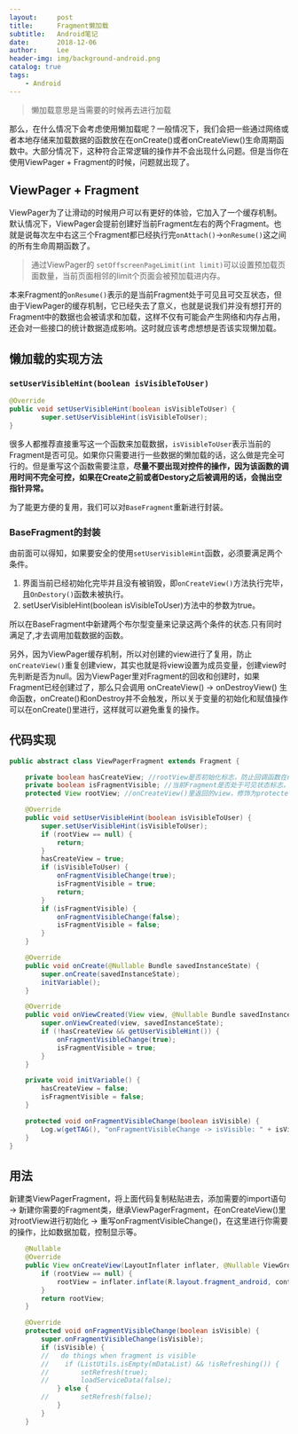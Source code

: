 ```yaml
---
layout:     post
title:      Fragment懒加载
subtitle:   Android笔记
date:       2018-12-06
author:     Lee
header-img: img/background-android.png
catalog: true
tags:
    - Android
---
```


> 懒加载意思是当需要的时候再去进行加载

那么，在什么情况下会考虑使用懒加载呢？一般情况下，我们会把一些通过网络或者本地存储来加载数据的函数放在在onCreate()或者onCreateView()生命周期函数中。大部分情况下，这种符合正常逻辑的操作并不会出现什么问题。但是当你在使用ViewPager + Fragment的时候，问题就出现了。

## ViewPager + Fragment

ViewPager为了让滑动的时候用户可以有更好的体验，它加入了一个缓存机制。默认情况下，ViewPager会提前创建好当前Fragment左右的两个Fragment。也就是说每次左中右这三个Fragment都已经执行完`onAttach()`->`onResume()`这之间的所有生命周期函数了。

> 通过ViewPager的 `setOffscreenPageLimit(int limit)`可以设置预加载页面数量，当前页面相邻的limit个页面会被预加载进内存。

本来Fragment的`onResume()`表示的是当前Fragment处于可见且可交互状态，但由于ViewPager的缓存机制，它已经失去了意义，也就是说我们并没有想打开的Fragment中的数据也会被请求和加载，这样不仅有可能会产生网络和内存占用，还会对一些接口的统计数据造成影响。这时就应该考虑想想是否该实现懒加载。

## 懒加载的实现方法

### `setUserVisibleHint(boolean isVisibleToUser)`  

```java
@Override
public void setUserVisibleHint(boolean isVisibleToUser) {
        super.setUserVisibleHint(isVisibleToUser);
}
```

很多人都推荐直接重写这一个函数来加载数据，`isVisibleToUser`表示当前的Fragment是否可见。如果你只需要进行一些数据的懒加载的话，这么做是完全可行的。但是重写这个函数需要注意，**尽量不要出现对控件的操作，因为该函数的调用时间不完全可控，如果在Create之前或者Destory之后被调用的话，会抛出空指针异常。**

为了能更方便的复用，我们可以对`BaseFragment`重新进行封装。

### BaseFragment的封装

由前面可以得知，如果要安全的使用`setUserVisibleHint`函数，必须要满足两个条件。

1. 界面当前已经初始化完毕并且没有被销毁，即`onCreateView()`方法执行完毕，且`OnDestory()`函数未被执行。
2. setUserVisibleHint(boolean isVisibleToUser)方法中的参数为true。

所以在BaseFragment中新建两个布尔型变量来记录这两个条件的状态.只有同时满足了,才去调用加载数据的函数。

另外，因为ViewPager缓存机制，所以对创建的view进行了复用，防止`onCreateView()`重复创建view，其实也就是将view设置为成员变量，创建view时先判断是否为null。因为ViewPager里对Fragment的回收和创建时，如果Fragment已经创建过了，那么只会调用 onCreateView() -> onDestroyView() 生命函数，onCreate()和onDestroy并不会触发，所以关于变量的初始化和赋值操作可以在onCreate()里进行，这样就可以避免重复的操作。

## 代码实现

``` java
public abstract class ViewPagerFragment extends Fragment {

    private boolean hasCreateView; //rootView是否初始化标志，防止回调函数在rootView为空的时候触发
    private boolean isFragmentVisible; //当前Fragment是否处于可见状态标志，防止因ViewPager的缓存机制而导致回调函数的触发
    protected View rootView; //onCreateView()里返回的view，修饰为protected,所以子类继承该类时，在onCreateView里必须对该变量进行初始化

    @Override
    public void setUserVisibleHint(boolean isVisibleToUser) {
        super.setUserVisibleHint(isVisibleToUser);
        if (rootView == null) {
            return;
        }
        hasCreateView = true;
        if (isVisibleToUser) {
            onFragmentVisibleChange(true);
            isFragmentVisible = true;
            return;
        }
        if (isFragmentVisible) {
            onFragmentVisibleChange(false);
            isFragmentVisible = false;
        }
    }

    @Override
    public void onCreate(@Nullable Bundle savedInstanceState) {
        super.onCreate(savedInstanceState);
        initVariable();
    }

    @Override
    public void onViewCreated(View view, @Nullable Bundle savedInstanceState) {
        super.onViewCreated(view, savedInstanceState);
        if (!hasCreateView && getUserVisibleHint()) {
            onFragmentVisibleChange(true);
            isFragmentVisible = true;
        }
    }

    private void initVariable() {
        hasCreateView = false;
        isFragmentVisible = false;
    }

    protected void onFragmentVisibleChange(boolean isVisible) {
        Log.w(getTAG(), "onFragmentVisibleChange -> isVisible: " + isVisible);
    }
}
```

## 用法

新建类ViewPagerFragment，将上面代码复制粘贴进去，添加需要的import语句 -> 新建你需要的Fragment类，继承ViewPagerFragment，在onCreateView()里对rootView进行初始化 -> 重写onFragmentVisibleChange()，在这里进行你需要的操作，比如数据加载，控制显示等。

```java
    @Nullable
    @Override
    public View onCreateView(LayoutInflater inflater, @Nullable ViewGroup container, @Nullable Bundle savedInstanceState) {
        if (rootView == null) {
            rootView = inflater.inflate(R.layout.fragment_android, container, false);
        }
        return rootView;
    }

    @Override
    protected void onFragmentVisibleChange(boolean isVisible) {
        super.onFragmentVisibleChange(isVisible);
        if (isVisible) {
        //   do things when fragment is visible
        //    if (ListUtils.isEmpty(mDataList) && !isRefreshing()) {
        //        setRefresh(true);
        //        loadServiceData(false);
            } else {
        //        setRefresh(false);
            }
        }
    }
```
